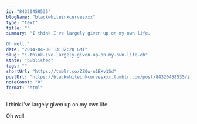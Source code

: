 ```yaml
---
id: "84320458535"
blogName: "blackwhiteinkcurvesxxx"
type: "text"
title: ""
summary: "I think I've largely given up on my own life. 

Oh well."
date: "2014-04-30 13:32:28 GMT"
slug: "i-think-ive-largely-given-up-on-my-own-life-oh"
state: "published"
tags: ""
shortUrl: "https://tmblr.co/ZZ0w-n1EXv1Sd"
postUrl: "https://blackwhiteinkcurvesxxx.tumblr.com/post/84320458535/i-think-ive-largely-given-up-on-my-own-life-oh"
noteCount: "0"
format: "html"
---
```


I think I’ve largely given up on my own life. 

Oh well.
